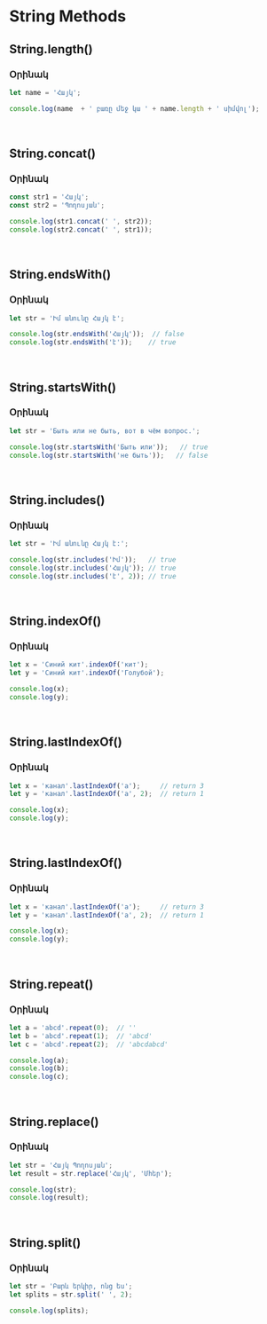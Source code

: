 # String Methods 

## String.length()

### Օրինակ

```js
let name = 'Հայկ';

console.log(name  + ' բառը մեջ կա ' + name.length + ' սիմվոլ');
```

<br>

## String.concat()

### Օրինակ

```js
const str1 = 'Հայկ';
const str2 = 'Պողոսյան';

console.log(str1.concat(' ', str2));
console.log(str2.concat(' ', str1));
```

<br>

## String.endsWith()

### Օրինակ

```js
let str = 'Իմ անունը Հայկ է';

console.log(str.endsWith('Հայկ'));  // false
console.log(str.endsWith('է'));    // true
```

<br>

## String.startsWith()

### Օրինակ
```js
let str = 'Быть или не быть, вот в чём вопрос.';

console.log(str.startsWith('Быть или'));   // true
console.log(str.startsWith('не быть'));   // false
```

<br>

## String.includes()

### Օրինակ

```js
let str = 'Իմ անունը Հայկ է:';

console.log(str.includes('Իմ'));   // true
console.log(str.includes('Հայկ')); // true
console.log(str.includes('է', 2)); // true
```

<br>

## String.indexOf()

### Օրինակ

```js
let x = 'Синий кит'.indexOf('кит');   
let y = 'Синий кит'.indexOf('Голубой');

console.log(x);
console.log(y);
```

<br>

## String.lastIndexOf()

### Օրինակ

```js
let x = 'канал'.lastIndexOf('а');     // return 3
let y = 'канал'.lastIndexOf('а', 2);  // return 1

console.log(x);
console.log(y);
```

<br>

## String.lastIndexOf()

### Օրինակ
```js
let x = 'канал'.lastIndexOf('а');     // return 3
let y = 'канал'.lastIndexOf('а', 2);  // return 1

console.log(x);
console.log(y);
```

<br>

## String.repeat()

### Օրինակ
```js
let a = 'abcd'.repeat(0);  // ''
let b = 'abcd'.repeat(1);  // 'abcd'
let c = 'abcd'.repeat(2);  // 'abcdabcd'

console.log(a);
console.log(b);
console.log(c);
```

<br>

## String.replace()

### Օրինակ
```js
let str = 'Հայկ Պողոսյան';
let result = str.replace('Հայկ', 'Մհեր');

console.log(str);
console.log(result);
```

<br>

## String.split()

### Օրինակ
```js
let str = 'Բարև երկիր, ոնց ես';
let splits = str.split(' ', 2);

console.log(splits);
```